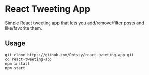 # React Tweeting App
Simple React tweeting app that lets you add/remove/filter posts and like/favorite them.

## Usage
```
git clone https://github.com/Dotssy/react-tweeting-app.git
cd react-tweeting-app
npm install
npm start
```
